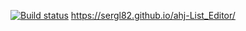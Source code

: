 [![Build status](https://ci.appveyor.com/api/projects/status/ewui52519v4p3cap?svg=true)](https://ci.appveyor.com/project/Sergl82/ahj-list-editor)
https://sergl82.github.io/ahj-List_Editor/